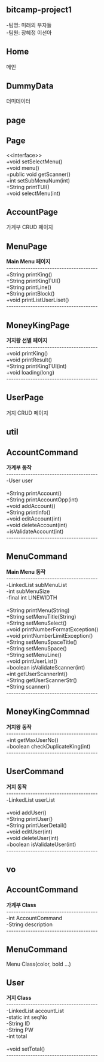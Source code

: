 ##  bitcamp-project1
-팀명: 미래의 부자들<br>
-팀원: 장혜정 이선아


## Home

메인

## DummyData

더미데이터


## page

## Page

\<\<interface\>\><br>
+void setSelectMenu()<br>
+void menu()<br>
+public void getScanner()<br>
+int setSubMenuNum(int)<br>
+String printTUI()<br>
+void selectMenu(int)<br>

## AccountPage

가계부 CRUD 페이지

## MenuPage

**Main Menu 페이지**<br>
--------------------------------------<br>
+String printKing()<br>
+String printKingTUI()<br>
+String printLine()<br>
+String printBlock()<br>
+void printListUserLiset()<br>
--------------------------------------<br>

## MoneyKingPage

**거지왕 선별 페이지**<br>
--------------------------------------<br>
+void printKing()<br>
+void printResult()<br>
+String printKingTUI(int)<br>
+void loading(long)<br>
--------------------------------------<br>

## UserPage

거지 CRUD 페이지

## util

## AccountCommand

**가계부 동작**<br>
--------------------------------------<br>
-User user<br>
<br>
+String printAccount()<br>
+String printAccountOpp(int)<br>
+void addAccount()<br>
+String printInfo()<br>
+void editAccount(int)<br>
+void deleteAccount(int)<br>
+isValidateAccount(int)<br>
--------------------------------------<br>

## MenuCommand

**Main Menu 동작**<br>
--------------------------------------<br>
-LinkedList<String> subMenuList<br>
-int subMenuSize<br>
-final int LINEWIDTH<br>
<br>
+String printMenu(String)<br>
+String setMenuTitle(String)<br>
+String setMenuSelect()<br>
+void printNumberFormatException()<br>
+void printNumberLimitException()<br>
+String setMenuSpaceTitle()<br>
+String setMenuSpace()<br>
+String setMenuLine()<br>
+void printUserList()<br>
+boolean isValidateScanner(int)<br>
+int getUserScannerInt()<br>
+String getUserScannerStr()<br>
+String scanner()<br>
--------------------------------------<br>

## MoneyKingCommnad

**거지왕 동작**<br>
--------------------------------------<br>
+int getMaxUserNo()<br>
+boolean checkDuplicateKing(int)<br>
--------------------------------------<br>

## UserCommand

**거지 동작**<br>
--------------------------------------<br>
-LinkedList<User> userList<br>
<br>
+void addUser()<br>
+String printUser()<br>
+String printUserDetail()<br>
+void editUser(int)<br>
+void deleteUser(int)<br>
+boolean isValidateUser(int)<br>
--------------------------------------<br>


## vo

## AccountCommand

**가계부 Class**<br>
--------------------------------------<br>
-int AccountCommand<br>
-String description<br>
--------------------------------------<br>

## MenuCommand

Menu Class(color, bold ...)

## User

**거지 Class**<br>
--------------------------------------<br>
-LinkedList<Account> accountList<br>
-static int seqNo<br>
-String ID<br>
-String PW<br>
-int total<br>
<br>
+void setTotal()<br>
--------------------------------------<br>
